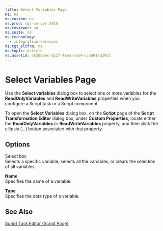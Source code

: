 ```yaml
---
title: Select Variables Page
H1: na
ms.custom: na
ms.prod: sql-server-2016
ms.reviewer: na
ms.suite: na
ms.technology: 
  - integration-services
ms.tgt_pltfrm: na
ms.topic: article
ms.assetid: e62083ec-d127-48ea-aaa4-cca6017a29cb
---
```

# Select Variables Page
  Use the **Select variables** dialog box to select one or more variables for the **ReadOnlyVariables** and **ReadWriteVariables** properties when you configure a Script task or a Script component.  
  
 To open the **Select Variables** dialog box, on the **Script** page of the **Script Transformation Editor** dialog box, under **Custom Properties**, locate either the **ReadOnlyVariables** or **ReadWriteVariables** property, and then click the ellipsis (…) button associated with that property.  
  
## Options  
 Select box  
 Selects a specific variable, selects all the variables, or clears the selection of all variables.  
  
 **Name**  
 Specifies the name of a variable.  
  
 **Type**  
 Specifies the data type of a variable.  
  
## See Also  
 [Script Task Editor &#40;Script Page&#41;](../../Topics/TopicNameNotContainA/Script-Task-Editor--Script-Page-.md)  
  
  